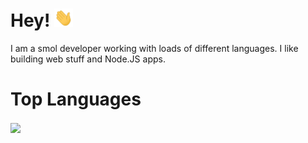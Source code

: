 # Hey! <img src="https://raw.githubusercontent.com/benjamint08/benjamint08/master/wave.gif" width="30px">

I am a smol developer working with loads of different languages. I like building web stuff and Node.JS apps.

# Top Languages

<img align="center" src="https://github-readme-stats.vercel.app/api/top-langs/?username=benjamint08&theme=tokyonight" />

